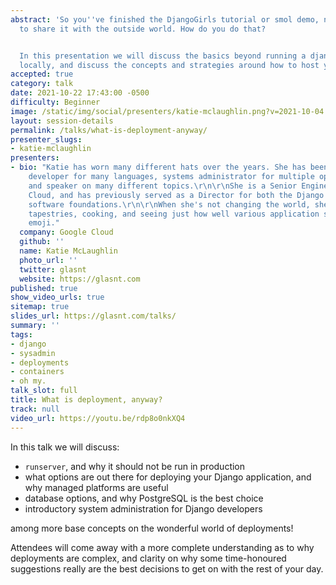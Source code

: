 ```yaml
---
abstract: 'So you''ve finished the DjangoGirls tutorial or smol demo, now you want
  to share it with the outside world. How do you do that?


  In this presentation we will discuss the basics beyond running a django project
  locally, and discuss the concepts and strategies around how to host your project.'
accepted: true
category: talk
date: 2021-10-22 17:43:00 -0500
difficulty: Beginner
image: /static/img/social/presenters/katie-mclaughlin.png?v=2021-10-04
layout: session-details
permalink: /talks/what-is-deployment-anyway/
presenter_slugs:
- katie-mclaughlin
presenters:
- bio: "Katie has worn many different hats over the years. She has been a software
    developer for many languages, systems administrator for multiple operating systems,
    and speaker on many different topics.\r\n\r\nShe is a Senior Engineer at Google
    Cloud, and has previously served as a Director for both the Django and Python
    software foundations.\r\n\r\nWhen she's not changing the world, she enjoys making
    tapestries, cooking, and seeing just how well various application stacks handle
    emoji."
  company: Google Cloud
  github: ''
  name: Katie McLaughlin
  photo_url: ''
  twitter: glasnt
  website: https://glasnt.com
published: true
show_video_urls: true
sitemap: true
slides_url: https://glasnt.com/talks/
summary: ''
tags:
- django
- sysadmin
- deployments
- containers
- oh my.
talk_slot: full
title: What is deployment, anyway?
track: null
video_url: https://youtu.be/rdp8o0nkXQ4
---
```


In this talk we will discuss: 

* `runserver`, and why it should not be run in production
* what options are out there for deploying your Django application, and why managed platforms are useful
* database options, and why PostgreSQL is the best choice
* introductory system administration for Django developers

among more base concepts on the wonderful world of deployments!

Attendees will come away with a more complete understanding as to why deployments are complex, and clarity on why some time-honoured suggestions really are the best decisions to get on with the rest of your day.
